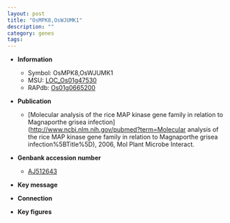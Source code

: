 ```yaml
---
layout: post
title: "OsMPK8,OsWJUMK1"
description: ""
category: genes
tags: 
---
```


* **Information**  
    + Symbol: OsMPK8,OsWJUMK1  
    + MSU: [LOC_Os01g47530](http://rice.plantbiology.msu.edu/cgi-bin/ORF_infopage.cgi?orf=LOC_Os01g47530)  
    + RAPdb: [Os01g0665200](http://rapdb.dna.affrc.go.jp/viewer/gbrowse_details/irgsp1?name=Os01g0665200)  

* **Publication**  
    + [Molecular analysis of the rice MAP kinase gene family in relation to Magnaporthe grisea infection](http://www.ncbi.nlm.nih.gov/pubmed?term=Molecular analysis of the rice MAP kinase gene family in relation to Magnaporthe grisea infection%5BTitle%5D), 2006, Mol Plant Microbe Interact.

* **Genbank accession number**  
    + [AJ512643](http://www.ncbi.nlm.nih.gov/nuccore/AJ512643)

* **Key message**  

* **Connection**  

* **Key figures**  


